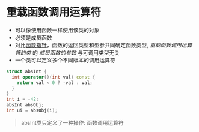 # 重载函数调用运算符

- 可以像使用函数一样使用该类的对象
- 必须是成员函数
- 对比[函数指针](c++-function-pointer.md)，函数的返回类型和型参共同确定函数类型, *重载函数调用运算符的类* 的 *成员函数的参数* 与可调用类型无关
- 一个类可以定义多个不同版本的调用运算符

```c++
struct absInt {
  int operator()(int val) const {
    return val < 0 ? -val : val;
  }
}
int i = -42;
absInt absObj;
int ui = absObj(i);
```

> absInt类只定义了一种操作: 函数调用运算符 

